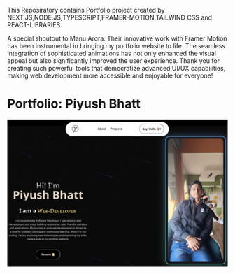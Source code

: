 This Reposiratory contains Portfolio project created by NEXT.JS,NODE.JS,TYPESCRIPT,FRAMER-MOTION,TAILWIND CSS and REACT-LIBRARIES.

A special shoutout to   Manu Arora. Their innovative work with Framer Motion has been instrumental in bringing my portfolio website to life. The seamless integration of sophisticated animations has not only enhanced the visual appeal but also significantly improved the user experience. Thank you for creating such powerful tools that democratize advanced UI/UX capabilities, making web development more accessible and enjoyable for everyone!

# Portfolio: Piyush Bhatt

![Portfolio Screenshot](./public/assessts/portfolio-dashboard.png)